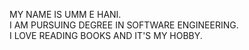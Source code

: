 MY NAME IS UMM E HANI.\
I AM PURSUING DEGREE IN SOFTWARE ENGINEERING.\
I LOVE READING BOOKS AND IT'S MY HOBBY.
